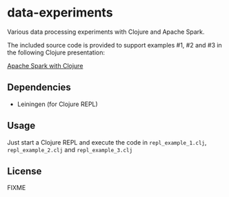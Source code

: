 # data-experiments

Various data processing experiments with Clojure and Apache Spark. 

The included source code is provided to support examples #1, #2 and #3 in the following Clojure presentation:

[Apache Spark with Clojure](https://goo.gl/koZ90v)

## Dependencies

- Leiningen (for Clojure REPL)

## Usage

Just start a Clojure REPL and execute the code in `repl_example_1.clj`, `repl_example_2.clj` and `repl_example_3.clj`

## License

FIXME